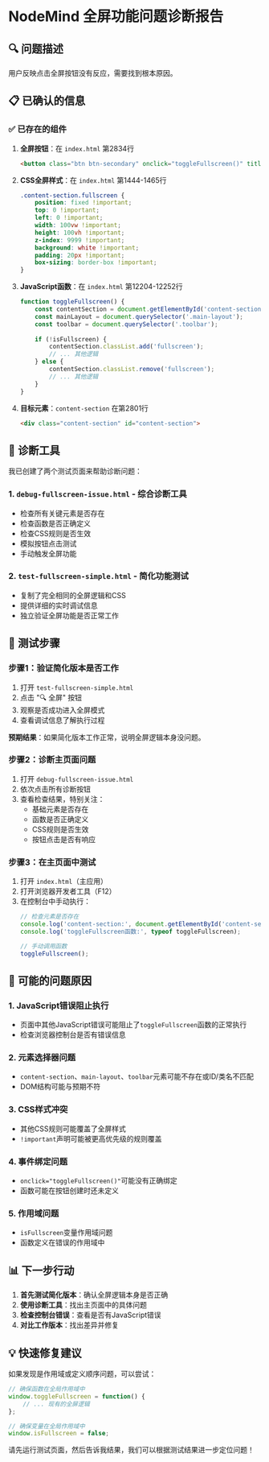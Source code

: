 # NodeMind 全屏功能问题诊断报告

## 🔍 问题描述
用户反映点击全屏按钮没有反应，需要找到根本原因。

## 📋 已确认的信息

### ✅ 已存在的组件
1. **全屏按钮**：在 `index.html` 第2834行
   ```html
   <button class="btn btn-secondary" onclick="toggleFullscreen()" title="全屏模式">🔍 全屏</button>
   ```

2. **CSS全屏样式**：在 `index.html` 第1444-1465行
   ```css
   .content-section.fullscreen {
       position: fixed !important;
       top: 0 !important;
       left: 0 !important;
       width: 100vw !important;
       height: 100vh !important;
       z-index: 9999 !important;
       background: white !important;
       padding: 20px !important;
       box-sizing: border-box !important;
   }
   ```

3. **JavaScript函数**：在 `index.html` 第12204-12252行
   ```javascript
   function toggleFullscreen() {
       const contentSection = document.getElementById('content-section');
       const mainLayout = document.querySelector('.main-layout');
       const toolbar = document.querySelector('.toolbar');
       
       if (!isFullscreen) {
           contentSection.classList.add('fullscreen');
           // ... 其他逻辑
       } else {
           contentSection.classList.remove('fullscreen');
           // ... 其他逻辑
       }
   }
   ```

4. **目标元素**：`content-section` 在第2801行
   ```html
   <div class="content-section" id="content-section">
   ```

## 🧪 诊断工具

我已创建了两个测试页面来帮助诊断问题：

### 1. `debug-fullscreen-issue.html` - 综合诊断工具
- 检查所有关键元素是否存在
- 检查函数是否正确定义
- 检查CSS规则是否生效
- 模拟按钮点击测试
- 手动触发全屏功能

### 2. `test-fullscreen-simple.html` - 简化功能测试
- 复制了完全相同的全屏逻辑和CSS
- 提供详细的实时调试信息
- 独立验证全屏功能是否正常工作

## 🔧 测试步骤

### 步骤1：验证简化版本是否工作
1. 打开 `test-fullscreen-simple.html`
2. 点击 "🔍 全屏" 按钮
3. 观察是否成功进入全屏模式
4. 查看调试信息了解执行过程

**预期结果**：如果简化版本工作正常，说明全屏逻辑本身没问题。

### 步骤2：诊断主页面问题
1. 打开 `debug-fullscreen-issue.html`
2. 依次点击所有诊断按钮
3. 查看检查结果，特别关注：
   - 基础元素是否存在
   - 函数是否正确定义
   - CSS规则是否生效
   - 按钮点击是否有响应

### 步骤3：在主页面中测试
1. 打开 `index.html`（主应用）
2. 打开浏览器开发者工具（F12）
3. 在控制台中手动执行：
   ```javascript
   // 检查元素是否存在
   console.log('content-section:', document.getElementById('content-section'));
   console.log('toggleFullscreen函数:', typeof toggleFullscreen);
   
   // 手动调用函数
   toggleFullscreen();
   ```

## 🎯 可能的问题原因

### 1. JavaScript错误阻止执行
- 页面中其他JavaScript错误可能阻止了`toggleFullscreen`函数的正常执行
- 检查浏览器控制台是否有错误信息

### 2. 元素选择器问题
- `content-section`、`main-layout`、`toolbar`元素可能不存在或ID/类名不匹配
- DOM结构可能与预期不符

### 3. CSS样式冲突
- 其他CSS规则可能覆盖了全屏样式
- `!important`声明可能被更高优先级的规则覆盖

### 4. 事件绑定问题
- `onclick="toggleFullscreen()"`可能没有正确绑定
- 函数可能在按钮创建时还未定义

### 5. 作用域问题
- `isFullscreen`变量作用域问题
- 函数定义在错误的作用域中

## 📊 下一步行动

1. **首先测试简化版本**：确认全屏逻辑本身是否正确
2. **使用诊断工具**：找出主页面中的具体问题
3. **检查控制台错误**：查看是否有JavaScript错误
4. **对比工作版本**：找出差异并修复

## 💡 快速修复建议

如果发现是作用域或定义顺序问题，可以尝试：

```javascript
// 确保函数在全局作用域中
window.toggleFullscreen = function() {
    // ... 现有的全屏逻辑
};

// 确保变量在全局作用域中
window.isFullscreen = false;
```

请先运行测试页面，然后告诉我结果，我们可以根据测试结果进一步定位问题！ 